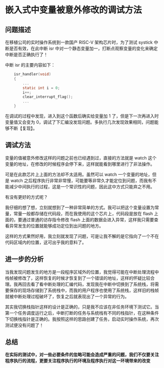 # 嵌入式中变量被意外修改的调试方法
## 问题描述
在移植公司的实时操作系统到一款国产 RISC-V 架构芯片时，为了测试 systick 中断是否有效，在此中断 isr 中对一个静态变量加一，打断点观察变量的变化来确定中断是否正确执行了！

中断 isr 的主要内容如下：

```c
	isr_handler(void) 
	{
		...
		static int i = 0;
		i++;
		clear_interrupt_flag();
		...
	}
```
在调试的过程中发现，进入到这个函数后确实给变量加 1 了，但是下一次再进入时变量值又会变为 0，调试了下汇编没发现问题。多执行几次发现效果相同，问题能够不断【复现】。

## 调试方法
变量的值被意外修改这样的问题之前也已经遇到过，直接的方法就是 watch 这个变量的地址，在修改的时候程序会停下来，这样就能看到哪里进行了非法操作。

可是在此款芯片上上面的方法却不太适用。虽然可以 watch 一个变量的地址，但是 watch 之后程序执行非常非常慢，可能要等非常久才能定位到问题，而我有不能减少中间执行的过程，这是一个常识性的问题，因此这中方式只能弃之不用。

有没有更好的方式呢？

我仔细的想了想，立刻就想到了一种非常简单的方式。我可以把这个变量设置为常量，常量一般都存储在代码段，而在我使用的这个芯片上，代码段是放在 flash 上面的，要通过普通的访存指令修改 flash 上面的数据会进入异常，这样我只需要查看异常发生的位置就能够成功定位到出问题的地方。

这样的方式果然好用，我立刻就发现了问题，可是让我不解的是它指向了一个不在代码区域内的位置，这可出乎我的意料了。

## 进一步的分析
当我发现问题发生的地方是一段程序区域外的位置，我觉得可能在中断处理流程中栈帧被修改了，这样恢复的时候才恢复到了一个错误的地址，这样的怀疑比较合理。我再回去看了看中断处理的汇编代码，发现我在中断中切换到了系统栈，将需要保存的现场存储到了系统栈中，而我的用户程序也使用了系统栈，这样旧的栈帧就被中断处理过程破坏了，恢复之后就表现出了一个异常的行为。

其实我切换栈指针这样的设计是正确的，只是我不应该在非任务环境下测试它。当第一个任务调度运行之后，中断打断的任务与系统栈有不同的栈指针，在这种条件下切换栈指针是正确的。我按照这样的思路创建了任务，启动实时操作系统，再次测试便没有问题了！

## 总结
**在实际的测试中，对一些必要条件的忽略可能会造成严重的问题，我们不仅要关注程序执行的流程，更要关注程序执行的环境及程序执行对这一环境带来的改变**

